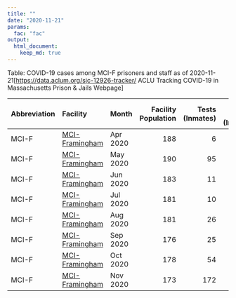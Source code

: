 ```yaml
---
title: ""
date: "2020-11-21"
params:
  fac: "fac"
output:
  html_document:
    keep_md: true
---
```




Table: COVID-19 cases among MCI-F prisoners and staff as of 2020-11-21<ref>[https://data.aclum.org/sjc-12926-tracker/ ACLU Tracking COVID-19 in Massachusetts Prison & Jails Webpage]</ref>

|Abbreviation |Facility                                                                                            |Month    | Facility Population| Tests (Inmates)| Positive Tests (Inmates)| Cases Per 100000 (Inmates)|Positive Test Rate (Inmates) | Staff Tested| Positive Tests (Staff)|Positive Rate (Staff) | Deaths|
|:------------|:---------------------------------------------------------------------------------------------------|:--------|-------------------:|---------------:|------------------------:|--------------------------:|:----------------------------|------------:|----------------------:|:---------------------|------:|
|MCI-F        |[MCI-Framingham](https://en.wikipedia.org/wiki/Massachusetts_Correctional_Institution_-_Framingham) |Apr 2020 |                 188|               6|                       71|                 37765.9574|1 183.3%                     |           72|                     14|19%                   |      0|
|MCI-F        |[MCI-Framingham](https://en.wikipedia.org/wiki/Massachusetts_Correctional_Institution_-_Framingham) |May 2020 |                 190|              95|                       14|                  7368.4211|14.7%                        |            0|                      0|NA                    |      0|
|MCI-F        |[MCI-Framingham](https://en.wikipedia.org/wiki/Massachusetts_Correctional_Institution_-_Framingham) |Jun 2020 |                 183|              11|                        1|                   546.4481|9.1%                         |            0|                      0|NA                    |      0|
|MCI-F        |[MCI-Framingham](https://en.wikipedia.org/wiki/Massachusetts_Correctional_Institution_-_Framingham) |Jul 2020 |                 181|              10|                        0|                     0.0000|0.0%                         |            0|                      0|NA                    |      0|
|MCI-F        |[MCI-Framingham](https://en.wikipedia.org/wiki/Massachusetts_Correctional_Institution_-_Framingham) |Aug 2020 |                 181|              26|                        1|                   552.4862|3.8%                         |            1|                      0|0%                    |      0|
|MCI-F        |[MCI-Framingham](https://en.wikipedia.org/wiki/Massachusetts_Correctional_Institution_-_Framingham) |Sep 2020 |                 176|              25|                        0|                     0.0000|0.0%                         |            2|                      0|0%                    |      0|
|MCI-F        |[MCI-Framingham](https://en.wikipedia.org/wiki/Massachusetts_Correctional_Institution_-_Framingham) |Oct 2020 |                 178|              54|                        0|                     0.0000|0.0%                         |            0|                      0|NA                    |      0|
|MCI-F        |[MCI-Framingham](https://en.wikipedia.org/wiki/Massachusetts_Correctional_Institution_-_Framingham) |Nov 2020 |                 173|             172|                        0|                     0.0000|0.0%                         |            0|                      0|NA                    |      0|
